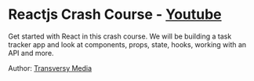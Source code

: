 # Reactjs Crash Course - [Youtube]

Get started with React in this crash course. We will be building a task tracker app and look at components, props, state, hooks, working with an API and more.
<br>

Author: [Transversy Media]

[youtube]: https://www.youtube.com/watch?v=w7ejDZ8SWv8&t=279s
[transversy media]: https://www.youtube.com/channel/UC29ju8bIPH5as8OGnQzwJyA
